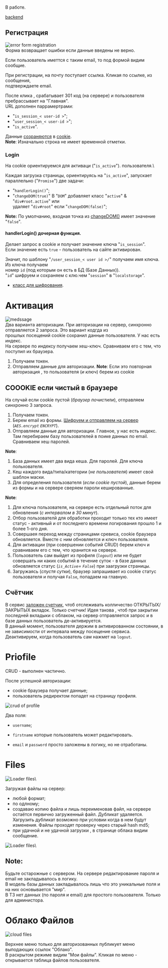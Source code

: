 В работе.

[backend](https://github.com/Tryd0g0lik/cloud)
## Регистрация
![error form registration](./img/formRegistration.png)\
Форма возвращает ошибки если данные введены не верно.

Если пользователь иметтся с таким email, то под формой видим сообщие.

При регистрации, на почту поступает ссылка. Кликая по ссылке, из сообщения, \
подтверждаете email.

После клика , срабатывает 301 код (на сервере) и пользователя пребрассывает на "Главная".\
URL дополнен паррамертрами:
- "`is_session_< user-id >`";
- "`user_session_< user-id >`";
- "`is_active`".

Данные [созраняются](src\components\NavbarTop\index.tsx) в [cookie](src\services\cookieServices.ts).\
**Note**: Изначально строка не имеет временной отметки.

### Login
На cookie ориентируемся для активаци ("`is_active`"). пользователя.\

Каждая загрузка страницы, ориентируясь на "`is_active`", запускает \
параллельно ("`Promise`") две задачи:
 - "`handlerLogin()`";
 - "`changeDOM(true)`" В "`DOM`" добавляет класс "`active`" & "`div#root.active`" или \
 удаляет "`div#root`" если  "`changeDOM(false)`";

**Note:** По умолчанию, входная точка из [changeDOM()](src\services\scripts.ts) имеет значение "`false`".


#### handlerLogin() дочерная функция.
Делает запрос в cookie и получает значение ключа "`is_session`".\
Если значение есть `true` - пользователь на сайте активирован.

Значит, по шаблону "`/user_session_< user id >/`" получаем имя ключа. Из ключа получаем \
номер `id` (под которым он есть в БД (Базе Данных)).\
"`id`" шифруем и сохраняем с клю.чем "`session`" в "`localstorage`".

- [класс для шифрования](src\services\encrypts.ts).

# Активация
![medssage](/img/errorMessingForm.png) \
Два варианта авторизации. 
При авторизации на сервер, синхронно отправляется 2 запроса. Это вариант кодгда из \
прошлых посещений cookie сохранил данные пользователя. У нас есть индекс. \
На сервере по индексу получаем хеш-ключ. Сравниваем его с тем, что поступил их браузера.
1. Получаем токен.
2. Отправляем данные для авторизации.
**Note**: Если это повторная авторизация , то пользователя (*и ключ*) берем из cookie

## COOOKIE если чистый в браузере

На случай если cookie пустой (*браузер почистили*), отправляем синхронно 3 запроса.  
1. Получаем токен.
2. Берем email из формы.  [Шифруем и отправляем на сервер](src\services\request\loginout.ts) (*`AES.encrypt` `ENCRYPT`*).  
3. Отправляем данные для авторизации. Главное, у нас есть индекс. \
Там перебираем базу пользователей в поике данных по email.\
Сравниваем хеш паролей.

**Note**: 
1. База данных имеет два вида кеша. Для паролей. Для ключа польхователя.
1. Кеш каждого вида/типа/категории (*не пользователя*) имеет свой шаблон маски.
1. Для определения пользователя (*если cookie пустой*), данные берем из формы и на сервере сверяем пароли кешированные.

**Note**:
1. Для ключа пользователя, на сервере есть отдельный поток для обновления (*с интервалом в 30 минут*).
1. Отбор пользователй для обработки проходит только тех кто имеет статус - активный и от последнего времени логирования прошло 1 и более 1-ого дня.
1. Совершаея переход между страницами сревиса, cookie браузера обновляется. Вместе с ним обновляется и ключ пользователя.
1. Для активации (при совершении событий CRUD) берем ключ и сравниваем его с тем, что хранится на сервере.
1. Пользователь сам выйдет из профиля (*`logout`*) или не будет совершать ни каких событий в течение суток - в базе данных обновляется статус (*`is_Active`= `False`*) при заагрузки страницы.
1. Загружаясь (*спустя сутки*), браузер запрашивает из cookie статуc пользователя и получая `False`, попадаем на главную.

## Счётчик
 В сервис [заложен счетчик](src\services\counter.ts), чтоб отслеживать колличество ОТКРЫТЫХ/ЗАКРЫТЫХ вкладок. Только счетчик! Идея такова , чтоб при закрытии последней вкладыки с облаком, на сервер отправляется запрос и в базе данных пользователь де-активируется.\
В данный момент, пользователя держим в активированном состоянии, в не зависимости от  интервала между посещение сервиса. Деактивируем, когда пользователь сам нажмет на `logout`.

# Priofile
CRUD - выполнен частично.

После успешной авторизации:
- cookie браузера получает данные;
- пользователь редиректом попадет на страницу профиля. 

![crud of profile](./img/profileCrud.png)

Два поля:
- `username`;
- `firstname` которые пользователь может редактировать. 

- `email` и `password` просто заложены в логику, но не отработаны.

# Files

![Loader files](./img/loaderFiles.png)\

Загружая файлы на сервер:
- любой формат;
- по одлному;
- создаваю копию файла и лишь переименовав файл, на сервере остаётся первично загруженный файл. Дубликат удаляется. \
Хагрузить дубликат возможно при условии когда в нем будут изменения. Файлы проходят проверку через старый hash md5;
- при удачной и не удачной загрузки , в странице облака видим сообщение.

![Loader files](./img/loaderFilesNoOk.png)\

## Note:
Будьте остарожные с сервером. На сервере  редактирование пароля и email не закладывалось в логику.\
В модель базы данных закладывалось лишь что это уникальные поля и на них основывается "мир". \
В ТЗ нет данных (по пароля и email) для простого пользователя. Только для администора.
 
# Облако Файлов

![cloud files](./img/files.png) 

Верхнее меню только для авторизованных публикует меню выподающих ссылок "Облако".\
В раскрытом режиме видим "Мои файлы". Кликая по меню  - открывается таблица файлов пользователя. 








<!-- 
Запросить данные на сервере. 
На сервере изменить для is_staff поменять на is_taff/
В Cookie ставить HttpOnly True. 

Запрашивая файлы  - сверяем настройки is_taff пользователя в базе и в cookie.
Если true = вываливаем все файлы с номером пользователя
если false вываливаем только пользовательские файлы.
Если не совпало, вернем 400. 


Проверить cookie фцнуию. is_taff добавить отдельно как то там надо!! -->
